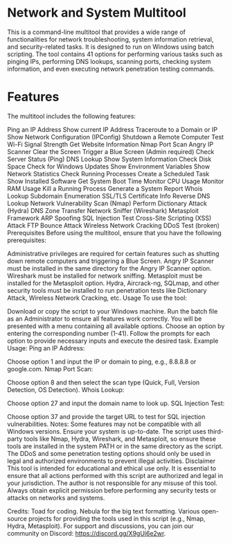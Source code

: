 # Network and System Multitool
This is a command-line multitool that provides a wide range of functionalities for network troubleshooting, system information retrieval, and security-related tasks. It is designed to run on Windows using batch scripting. The tool contains 41 options for performing various tasks such as pinging IPs, performing DNS lookups, scanning ports, checking system information, and even executing network penetration testing commands.

# Features
The multitool includes the following features:

Ping an IP Address
Show current IP Address
Traceroute to a Domain or IP
Show Network Configuration (IPConfig)
Shutdown a Remote Computer
Test Wi-Fi Signal Strength
Get Website Information
Nmap Port Scan
Angry IP Scanner
Clear the Screen
Trigger a Blue Screen (Admin required)
Check Server Status (Ping)
DNS Lookup
Show System Information
Check Disk Space
Check for Windows Updates
Show Environment Variables
Show Network Statistics
Check Running Processes
Create a Scheduled Task
Show Installed Software
Get System Boot Time
Monitor CPU Usage
Monitor RAM Usage
Kill a Running Process
Generate a System Report
Whois Lookup
Subdomain Enumeration
SSL/TLS Certificate Info
Reverse DNS Lookup
Network Vulnerability Scan (Nmap)
Perform Dictionary Attack (Hydra)
DNS Zone Transfer
Network Sniffer (Wireshark)
Metasploit Framework
ARP Spoofing
SQL Injection Test
Cross-Site Scripting (XSS) Attack
FTP Bounce Attack
Wireless Network Cracking
DDoS Test (broken)
Prerequisites
Before using the multitool, ensure that you have the following prerequisites:

Administrative privileges are required for certain features such as shutting down remote computers and triggering a Blue Screen.
Angry IP Scanner must be installed in the same directory for the Angry IP Scanner option.
Wireshark must be installed for network sniffing.
Metasploit must be installed for the Metasploit option.
Hydra, Aircrack-ng, SQLmap, and other security tools must be installed to run penetration tests like Dictionary Attack, Wireless Network Cracking, etc.
Usage
To use the tool:

Download or copy the script to your Windows machine.
Run the batch file as an Administrator to ensure all features work correctly.
You will be presented with a menu containing all available options.
Choose an option by entering the corresponding number (1-41).
Follow the prompts for each option to provide necessary inputs and execute the desired task.
Example Usage:
Ping an IP Address:

Choose option 1 and input the IP or domain to ping, e.g., 8.8.8.8 or google.com.
Nmap Port Scan:

Choose option 8 and then select the scan type (Quick, Full, Version Detection, OS Detection).
Whois Lookup:

Choose option 27 and input the domain name to look up.
SQL Injection Test:

Choose option 37 and provide the target URL to test for SQL injection vulnerabilities.
Notes:
Some features may not be compatible with all Windows versions. Ensure your system is up-to-date.
The script uses third-party tools like Nmap, Hydra, Wireshark, and Metasploit, so ensure these tools are installed in the system PATH or in the same directory as the script.
The DDoS and some penetration testing options should only be used in legal and authorized environments to prevent illegal activities.
Disclaimer
This tool is intended for educational and ethical use only. It is essential to ensure that all actions performed with this script are authorized and legal in your jurisdiction. The author is not responsible for any misuse of this tool. Always obtain explicit permission before performing any security tests or attacks on networks and systems.

Credits:
Toad for coding.
Nebula for the big text formatting.
Various open-source projects for providing the tools used in this script (e.g., Nmap, Hydra, Metasploit).
For support and discussions, you can join our community on Discord: https://discord.gg/X9gUj6e2wr.
